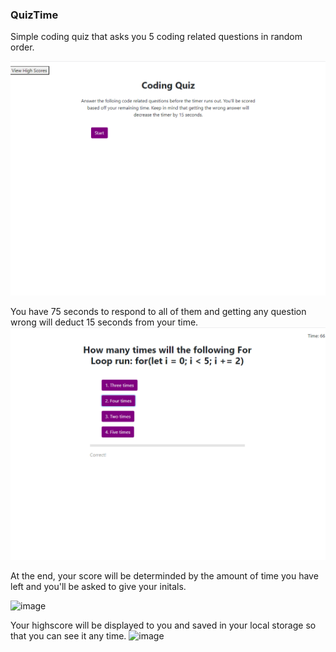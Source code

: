 ### QuizTime
Simple coding quiz that asks you 5 coding related questions in random order.

![image](screenshots/quiz_start.png)

You have 75 seconds to respond to all of them and getting any question wrong will deduct 15 seconds from your time. 
![image](screenshots/quiz_question.png)

At the end, your score will be determinded by the amount of time you have left and you'll be asked to give your initals.

![image](quiz_finish.png)

Your highscore will be displayed to you and saved in your local storage so that you can see it any time.
![image](quiz_highscores.png)